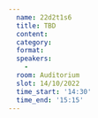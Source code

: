 ```yaml
---
  name: 22d2t1s6
  title: TBD
  content:
  category: 
  format: 
  speakers: 
    - 
  room: Auditorium
  slot: 14/10/2022
  time_start: '14:30'
  time_end: '15:15'
---
```

